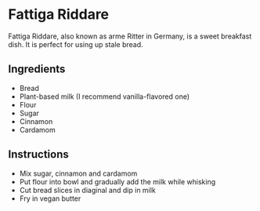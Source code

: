 # Fattiga Riddare

Fattiga Riddare, also known as arme Ritter in Germany, is a sweet breakfast dish. It is perfect
for using up stale bread.

## Ingredients

- Bread
- Plant-based milk (I recommend vanilla-flavored one)
- Flour
- Sugar
- Cinnamon
- Cardamom

## Instructions

- Mix sugar, cinnamon and cardamom
- Put flour into bowl and gradually add the milk while whisking
- Cut bread slices in diaginal and dip in milk
- Fry in vegan butter

